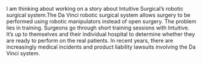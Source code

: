 I am thinking about working on a story about Intuitive Surgical’s robotic surgical system.The Da Vinci robotic surgical system allows surgery to be performed using robotic manipulators instead of open surgery. The problem lies in training. Surgeons go through short training sessions with Intuitive. It’s up to themselves and their individual hospital to determine whether they are ready to perform on the real patients. In recent years, there are increasingly medical incidents and product liability lawsuits involving the Da Vinci system.
